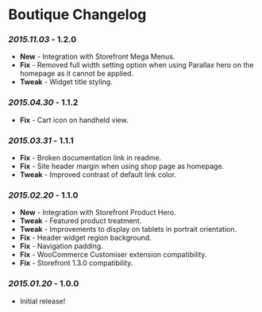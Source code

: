 # Boutique Changelog

### *2015.11.03* - 1.2.0
* **New** - Integration with Storefront Mega Menus.
* **Fix** - Removed full width setting option when using Parallax hero on the homepage as it cannot be applied.
* **Tweak** - Widget title styling.

### *2015.04.30* - 1.1.2
* **Fix** - Cart icon on handheld view.

### *2015.03.31* - 1.1.1
* **Fix** - Broken documentation link in readme.
* **Fix** - Site header margin when using shop page as homepage.
* **Tweak** - Improved contrast of default link color.

### *2015.02.20* - 1.1.0
* **New** - Integration with Storefront Product Hero.
* **Tweak** - Featured product treatment.
* **Tweak** - Improvements to display on tablets in portrait orientation.
* **Fix** - Header widget region background.
* **Fix** - Navigation padding.
* **Fix** - WooCommerce Customiser extension compatibility.
* **Fix** - Storefront 1.3.0 compatibility.

### *2015.01.20* - 1.0.0
* Initial release!